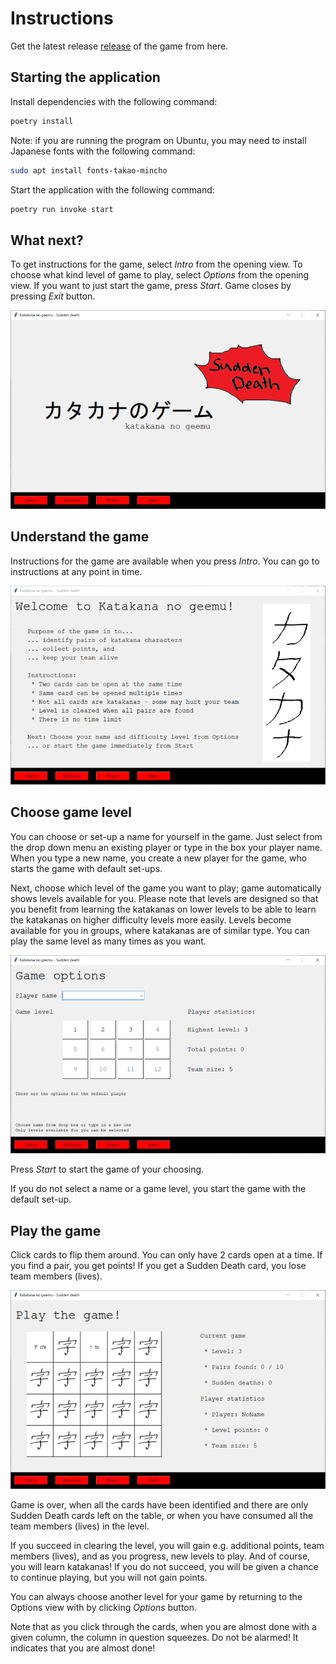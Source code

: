 # Instructions

Get the latest release [release](https://github.com/katriryt/ot-harjoitustyo/releases/tag/viikko7) of the game from here. 

## Starting the application

Install dependencies with the following command:

```bash
poetry install
```

Note: if you are running the program on Ubuntu, you may need to install Japanese fonts with the following command: 

```bash
sudo apt install fonts-takao-mincho
```

Start the application with the following command: 

```bash
poetry run invoke start
```


## What next?

To get instructions for the game, select _Intro_ from the opening view. To choose what kind level of game to play, select _Options_ from the opening view. If you want to just start the game, press _Start_. Game closes by pressing _Exit_ button.

![](./pictures/opening_view.PNG)

## Understand the game

Instructions for the game are available when you press _Intro_. You can go to instructions at any point in time. 

![](./pictures/intro_view.PNG)

## Choose game level

You can choose or set-up a name for yourself in the game. Just select from the drop down menu an existing player or type in the box your player name. When you type a new name, you create a new player for the game, who starts the game with default set-ups.

Next, choose which level of the game you want to play; game automatically shows levels available for you. Please note that levels are designed so that you benefit from learning the katakanas on lower levels to be able to learn the katakanas on higher difficulty levels more easily. Levels become available for you in groups, where katakanas are of similar type. You can play the same level as many times as you want.

![](./pictures/options_view.PNG)

Press _Start_ to start the game of your choosing.

If you do not select a name or a game level, you start the game with the default set-up.

## Play the game

Click cards to flip them around. You can only have 2 cards open at a time. 
If you find a pair, you get points! If you get a Sudden Death card, you lose team members (lives). 

![](./pictures/game_view.PNG)


Game is over, when all the cards have been identified and there are only Sudden Death cards left on the table, or when you have consumed all the team members (lives) in the level.

If you succeed in clearing the level, you will gain e.g. additional points, team members (lives), and as you progress, new levels to play. And of course, you will learn katakanas! If you do not succeed, you will be given a chance to continue playing, but you will not gain points.

You can always choose another level for your game by returning to the Options view with by clicking _Options_ button.

Note that as you click through the cards, when you are almost done with a given column, the column in question squeezes. Do not be alarmed! It indicates that you are almost done!
